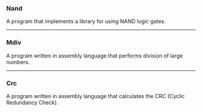 ### Nand
A program that implements a library for using NAND logic gates.

***

### Mdiv
A program written in assembly language that performs division of large numbers.

***

### Crc
A program written in assembly language that calculates the CRC (Cyclic Redundancy Check).
